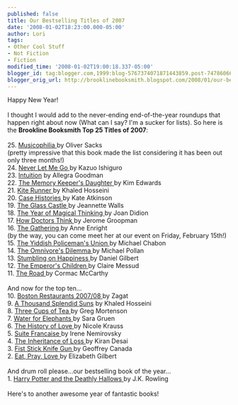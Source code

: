 ```yaml
---
published: false
title: Our Bestselling Titles of 2007
date: '2008-01-02T18:23:00.000-05:00'
author: Lori
tags:
- Other Cool Stuff
- Not Fiction
- Fiction
modified_time: '2008-01-02T19:00:18.337-05:00'
blogger_id: tag:blogger.com,1999:blog-5767374071871443859.post-7478606656350193136
blogger_orig_url: http://brooklinebooksmith.blogspot.com/2008/01/our-bestselling-titles-of-2007.html
---
```


Happy New Year!<br /><br />I thought I would add to the never-ending end-of-the-year roundups that happen right about now (What can I say? I'm a sucker for lists). So here is the <strong>Brookline Booksmith Top 25 Titles of 2007</strong>:<br /><br />25. <a href="http://brookline.booksense.com/NASApp/store/Product?s=showproduct&amp;isbn=9781400040810">Musicophilia </a>by Oliver Sacks<br />(pretty impressive that this book made the list considering it has been out only three months!)<br />24. <a href="http://brookline.booksense.com/NASApp/store/Product?s=showproduct&amp;isbn=9781400078776">Never Let Me Go </a>by Kazuo Ishiguro<br />23. <a href="http://brookline.booksense.com/NASApp/store/Product?s=showproduct&amp;isbn=9780385336109">Intuition</a> by Allegra Goodman<br />22. <a href="http://brookline.booksense.com/NASApp/store/Product?s=showproduct&amp;isbn=9780143037149">The Memory Keeper's Daughter </a>by Kim Edwards<br />21. <a href="http://brookline.booksense.com/NASApp/store/Product?s=showproduct&amp;isbn=9781594480003">Kite Runner </a>by Khaled Hosseini<br />20. <a href="http://brookline.booksense.com/NASApp/store/Product?s=showproduct&amp;isbn=9780316010702">Case Histories </a>by Kate Atkinson<br />19. <a href="http://brookline.booksense.com/NASApp/store/Product?s=showproduct&amp;isbn=9780743247542">The Glass Castle </a>by Jeannette Walls<br />18. <a href="http://brookline.booksense.com/NASApp/store/Product?s=showproduct&amp;isbn=9781400078431">The Year of Magical Thinking </a>by Joan Didion<br />17. <a href="http://brookline.booksense.com/NASApp/store/Product?s=showproduct&amp;isbn=9780618610037">How Doctors Think </a>by Jerome Groopman<br />16. <a href="http://brookline.booksense.com/NASApp/store/Product?s=showproduct&amp;isbn=9780802170392">The Gathering </a>by Anne Enright<br />(by the way, you can come meet her at our event on Friday, February 15th!)<br />15. <a href="http://brookline.booksense.com/NASApp/store/Product?s=showproduct&amp;isbn=9780007149827">The Yiddish Policeman's Union </a>by Michael Chabon<br />14. <a href="http://brookline.booksense.com/NASApp/store/Product?s=showproduct&amp;isbn=9780143038580">The Omnivore's Dilemma </a>by Michael Pollan<br />13. <a href="http://brookline.booksense.com/NASApp/store/Product?s=showproduct&amp;isbn=9781400077427">Stumbling on Happiness </a>by Daniel Gilbert<br />12. <a href="http://brookline.booksense.com/NASApp/store/Product?s=showproduct&amp;isbn=9780307276667">The Emperor's Children </a>by Claire Messud<br />11. <a href="http://brookline.booksense.com/NASApp/store/Product?s=showproduct&amp;isbn=9780307387899">The Road </a>by Cormac McCarthy<br /><br />And now for the top ten...<br />10. <a href="http://brookline.booksense.com/NASApp/store/Product?s=showproduct&amp;isbn=9781570068638">Boston Restaurants 2007/08 </a>by Zagat<br /> 9. <a href="http://brookline.booksense.com/NASApp/store/Product?s=showproduct&amp;isbn=9781594489501">A Thousand Splendid Suns</a> by Khaled Hosseini<br /> 8. <a href="http://brookline.booksense.com/NASApp/store/Product?s=showproduct&amp;isbn=9780143038252">Three Cups of Tea </a>by Greg Mortenson<br /> 7. <a href="http://brookline.booksense.com/NASApp/store/Product?s=showproduct&amp;isbn=9781565125605">Water for Elephants </a>by Sara Gruen<br /> 6. <a href="http://brookline.booksense.com/NASApp/store/Product?s=showproduct&amp;isbn=9780393328622">The History of Love </a>by Nicole Krauss<br /> 5. <a href="http://brookline.booksense.com/NASApp/store/Product?s=showproduct&amp;isbn=9781400096275">Suite Francaise </a>by Irene Nemirovsky<br /> 4. <a href="http://brookline.booksense.com/NASApp/store/Product?s=showproduct&amp;isbn=9780802142818">The Inheritance of Loss </a>by Kiran Desai<br /> 3. <a href="http://brookline.booksense.com/NASApp/store/Product?s=showproduct&amp;isbn=9780807004234">Fist Stick Knife Gun </a>by Geoffrey Canada<br /> 2. <a href="http://brookline.booksense.com/NASApp/store/Product?s=showproduct&amp;isbn=9780143038412">Eat, Pray, Love </a>by Elizabeth Gilbert<br /><br />And drum roll please...our bestselling book of the year...<br />1. <a href="http://brookline.booksense.com/NASApp/store/Product?s=showproduct&amp;isbn=9780545010221">Harry Potter and the Deathly Hallows </a>by J.K. Rowling<br /><br />Here's to another awesome year of fantastic books!